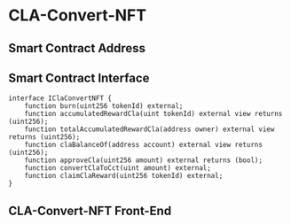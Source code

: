 # CLA-Convert-NFT



## Smart Contract Address



## Smart Contract Interface

```solidity
interface IClaConvertNFT {
    function burn(uint256 tokenId) external;
    function accumulatedRewardCla(uint tokenId) external view returns (uint256);
    function totalAccumulatedRewardCla(address owner) external view returns (uint256);
    function claBalanceOf(address account) external view returns (uint256);
    function approveCla(uint256 amount) external returns (bool);
    function convertClaToCct(uint amount) external;
    function claimClaReward(uint256 tokenId) external;
}

```

## CLA-Convert-NFT Front-End
